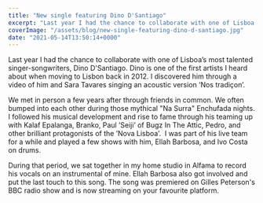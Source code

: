 ```yaml
---
title: "New single featuring Dino D'Santiago"
excerpt: "Last year I had the chance to collaborate with one of Lisboa’s most talented singer-songwriters, Dino D'Santiago..."
coverImage: "/assets/blog/new-single-featuring-dino-d-santiago.jpg"
date: "2021-05-14T13:50:14+0000"
---
```


Last year I had the chance to collaborate with one of Lisboa’s most talented singer-songwriters, Dino D'Santiago. Dino is one of the first artists I heard about when moving to Lisbon back in 2012. I discovered him through a video of him and Sara Tavares singing an acoustic version ‘Nos tradiçon’.

⁣We met in person a few years after through friends in common. We often bumped into each other during those mythical "Na Surra" Enchufada nights. I followed his musical development and rise to fame through his teaming up with Kalaf Epalanga, Branko, Paul ’Seiji’ of Bugz In The Attic, Pedro, and other brilliant protagonists of the ’Nova Lisboa’. ⁣⁣⁣ I was part of his live team for a while and played a few shows with him, Ellah Barbosa, and Ivo Costa on drums.

⁣During that period, we sat together in my home studio in Alfama to record his vocals on an instrumental of mine. Ellah Barbosa also got involved and put the last touch to this song. The song was premiered on Gilles Peterson's BBC radio show and is now streaming on your favourite platform.
